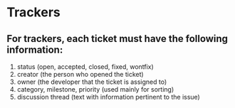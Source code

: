 # Trackers

## For trackers, each ticket must have the following information:

1. status (open, accepted, closed, fixed, wontfix)
2. creator (the person who opened the ticket)
3. owner (the developer that the ticket is assigned to)
4. category, milestone, priority (used mainly for sorting)
5. discussion thread (text with information pertinent to the issue)
